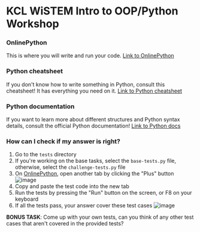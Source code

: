 # KCL WiSTEM Intro to OOP/Python Workshop

### OnlinePython
This is where you will write and run your code.
[Link to OnlinePython](https://www.online-python.com/)

### Python cheatsheet
If you don't know how to write something in Python, consult this cheatsheet! It has everything you need on it.
[Link to Python cheatsheet](https://www.pythoncheatsheet.org/cheatsheet/functions)

### Python documentation
If you want to learn more about different structures and Python syntax details, consult the official Python documentation!
[Link to Python docs](https://docs.python.org/3/)

### How can I check if my answer is right?
1. Go to the `tests` directory
2. If you're working on the base tasks, select the `base-tests.py` file, otherwise, select the `challenge-tests.py` file
3. On [OnlinePython](https://www.online-python.com/), open another tab by clicking the "Plus" button
![image](https://github.com/user-attachments/assets/3d8893f3-baa5-424e-8a45-a036869758db)
4. Copy and paste the test code into the new tab
5. Run the tests by pressing the "Run" button on the screen, or F8 on your keyboard
6. If all the tests pass, your answer cover these test cases
![image](https://github.com/user-attachments/assets/14fc8b88-4cc7-40d6-9118-ccaba431fa67)

**BONUS TASK**: Come up with your own tests, can you think of any other test cases that aren't covered in the provided tests?
